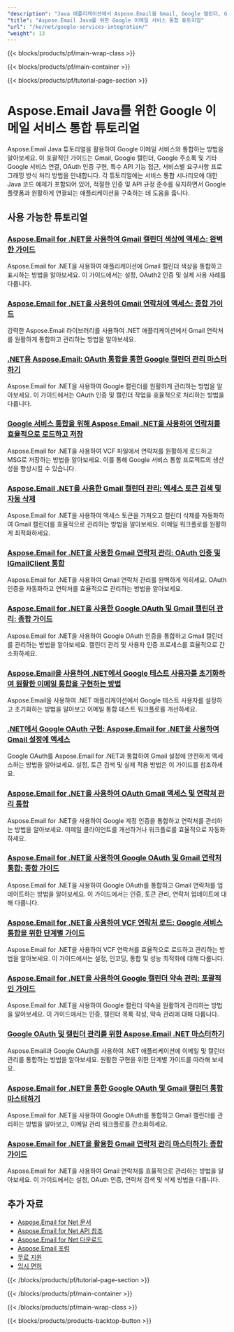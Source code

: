 ```yaml
---
"description": "Java 애플리케이션에서 Aspose.Email을 Gmail, Google 캘린더, Google 연락처 및 기타 Google 서비스와 연결하기 위한 단계별 튜토리얼입니다."
"title": "Aspose.Email Java를 위한 Google 이메일 서비스 통합 튜토리얼"
"url": "/ko/net/google-services-integration/"
"weight": 13
---
```


{{< blocks/products/pf/main-wrap-class >}}

{{< blocks/products/pf/main-container >}}

{{< blocks/products/pf/tutorial-page-section >}}
# Aspose.Email Java를 위한 Google 이메일 서비스 통합 튜토리얼

Aspose.Email Java 튜토리얼을 활용하여 Google 이메일 서비스와 통합하는 방법을 알아보세요. 이 포괄적인 가이드는 Gmail, Google 캘린더, Google 주소록 및 기타 Google 서비스 연결, OAuth 인증 구현, 특수 API 기능 접근, 서비스별 요구사항 프로그래밍 방식 처리 방법을 안내합니다. 각 튜토리얼에는 서비스 통합 시나리오에 대한 Java 코드 예제가 포함되어 있어, 적절한 인증 및 API 규정 준수를 유지하면서 Google 플랫폼과 원활하게 연결되는 애플리케이션을 구축하는 데 도움을 줍니다.

## 사용 가능한 튜토리얼

### [Aspose.Email for .NET을 사용하여 Gmail 캘린더 색상에 액세스: 완벽한 가이드](./access-gmail-calendar-colors-aspose-email-dotnet/)
Aspose.Email for .NET을 사용하여 애플리케이션에 Gmail 캘린더 색상을 통합하고 표시하는 방법을 알아보세요. 이 가이드에서는 설정, OAuth2 인증 및 실제 사용 사례를 다룹니다.

### [Aspose.Email for .NET을 사용하여 Gmail 연락처에 액세스: 종합 가이드](./access-gmail-contacts-aspose-email-dotnet/)
강력한 Aspose.Email 라이브러리를 사용하여 .NET 애플리케이션에서 Gmail 연락처를 원활하게 통합하고 관리하는 방법을 알아보세요.

### [.NET용 Aspose.Email: OAuth 통합을 통한 Google 캘린더 관리 마스터하기](./aspose-email-net-google-oauth-calendar-management/)
Aspose.Email for .NET을 사용하여 Google 캘린더를 원활하게 관리하는 방법을 알아보세요. 이 가이드에서는 OAuth 인증 및 캘린더 작업을 효율적으로 처리하는 방법을 다룹니다.

### [Google 서비스 통합을 위해 Aspose.Email .NET을 사용하여 연락처를 효율적으로 로드하고 저장](./load-save-contacts-aspose-email-net/)
Aspose.Email for .NET을 사용하여 VCF 파일에서 연락처를 원활하게 로드하고 MSG로 저장하는 방법을 알아보세요. 이를 통해 Google 서비스 통합 프로젝트의 생산성을 향상시킬 수 있습니다.

### [Aspose.Email .NET을 사용한 Gmail 캘린더 관리: 액세스 토큰 검색 및 자동 삭제](./gmail-management-access-token-calendar-deletion-aspose-email-net/)
Aspose.Email for .NET을 사용하여 액세스 토큰을 가져오고 캘린더 삭제를 자동화하여 Gmail 캘린더를 효율적으로 관리하는 방법을 알아보세요. 이메일 워크플로를 원활하게 최적화하세요.

### [Aspose.Email for .NET을 사용한 Gmail 연락처 관리: OAuth 인증 및 IGmailClient 통합](./mastering-gmail-contact-management-aspose-email-net/)
Aspose.Email for .NET을 사용하여 Gmail 연락처 관리를 완벽하게 익히세요. OAuth 인증을 자동화하고 연락처를 효율적으로 관리하는 방법을 알아보세요.

### [Aspose.Email for .NET을 사용한 Google OAuth 및 Gmail 캘린더 관리: 종합 가이드](./google-oauth-gmail-calendar-management-aspose-email-dotnet/)
Aspose.Email for .NET을 사용하여 Google OAuth 인증을 통합하고 Gmail 캘린더를 관리하는 방법을 알아보세요. 캘린더 관리 및 사용자 인증 프로세스를 효율적으로 간소화하세요.

### [Aspose.Email을 사용하여 .NET에서 Google 테스트 사용자를 초기화하여 원활한 이메일 통합을 구현하는 방법](./initialize-google-test-user-dotnet-aspose-email/)
Aspose.Email을 사용하여 .NET 애플리케이션에서 Google 테스트 사용자를 설정하고 초기화하는 방법을 알아보고 이메일 통합 테스트 워크플로를 개선하세요.

### [.NET에서 Google OAuth 구현: Aspose.Email for .NET을 사용하여 Gmail 설정에 액세스](./google-oauth-aspose-email-net-access-gmail-settings/)
Google OAuth를 Aspose.Email for .NET과 통합하여 Gmail 설정에 안전하게 액세스하는 방법을 알아보세요. 설정, 토큰 검색 및 실제 적용 방법은 이 가이드를 참조하세요.

### [Aspose.Email for .NET을 사용하여 OAuth Gmail 액세스 및 연락처 관리 통합](./oauth-gmail-access-contact-management-aspose-email-net/)
Aspose.Email for .NET을 사용하여 Google 계정 인증을 통합하고 연락처를 관리하는 방법을 알아보세요. 이메일 클라이언트를 개선하거나 워크플로를 효율적으로 자동화하세요.

### [Aspose.Email for .NET을 사용하여 Google OAuth 및 Gmail 연락처 통합: 종합 가이드](./google-oauth-gmail-contacts-aspose-email-net/)
Aspose.Email for .NET을 사용하여 Google OAuth를 통합하고 Gmail 연락처를 업데이트하는 방법을 알아보세요. 이 가이드에서는 인증, 토큰 관리, 연락처 업데이트에 대해 다룹니다.

### [Aspose.Email for .NET을 사용하여 VCF 연락처 로드: Google 서비스 통합을 위한 단계별 가이드](./load-vcf-contacts-aspose-email-net-guide/)
Aspose.Email for .NET을 사용하여 VCF 연락처를 효율적으로 로드하고 관리하는 방법을 알아보세요. 이 가이드에서는 설정, 인코딩, 통합 및 성능 최적화에 대해 다룹니다.

### [Aspose.Email for .NET을 사용하여 Google 캘린더 약속 관리: 포괄적인 가이드](./manage-google-calendar-aspose-email-dotnet/)
Aspose.Email for .NET을 사용하여 Google 캘린더 약속을 원활하게 관리하는 방법을 알아보세요. 이 가이드에서는 인증, 캘린더 목록 작성, 약속 관리에 대해 다룹니다.

### [Google OAuth 및 캘린더 관리를 위한 Aspose.Email .NET 마스터하기](./master-aspose-email-net-google-oauth-calendar-management/)
Aspose.Email과 Google OAuth를 사용하여 .NET 애플리케이션에 이메일 및 캘린더 관리를 통합하는 방법을 알아보세요. 원활한 구현을 위한 단계별 가이드를 따라해 보세요.

### [Aspose.Email for .NET을 통한 Google OAuth 및 Gmail 캘린더 통합 마스터하기](./master-google-oauth-gmail-calendar-aspose-email-net/)
Aspose.Email for .NET을 사용하여 Google OAuth를 통합하고 Gmail 캘린더를 관리하는 방법을 알아보고, 이메일 관리 워크플로를 간소화하세요.

### [Aspose.Email for .NET을 활용한 Gmail 연락처 관리 마스터하기: 종합 가이드](./gmail-contacts-management-aspose-email-net/)
Aspose.Email for .NET을 사용하여 Gmail 연락처를 효율적으로 관리하는 방법을 알아보세요. 이 가이드에서는 설정, OAuth 인증, 연락처 검색 및 삭제 방법을 다룹니다.

## 추가 자료

- [Aspose.Email for Net 문서](https://docs.aspose.com/email/net/)
- [Aspose.Email for Net API 참조](https://reference.aspose.com/email/net/)
- [Aspose.Email for Net 다운로드](https://releases.aspose.com/email/net/)
- [Aspose.Email 포럼](https://forum.aspose.com/c/email)
- [무료 지원](https://forum.aspose.com/)
- [임시 면허](https://purchase.aspose.com/temporary-license/)

{{< /blocks/products/pf/tutorial-page-section >}}

{{< /blocks/products/pf/main-container >}}

{{< /blocks/products/pf/main-wrap-class >}}

{{< blocks/products/products-backtop-button >}}